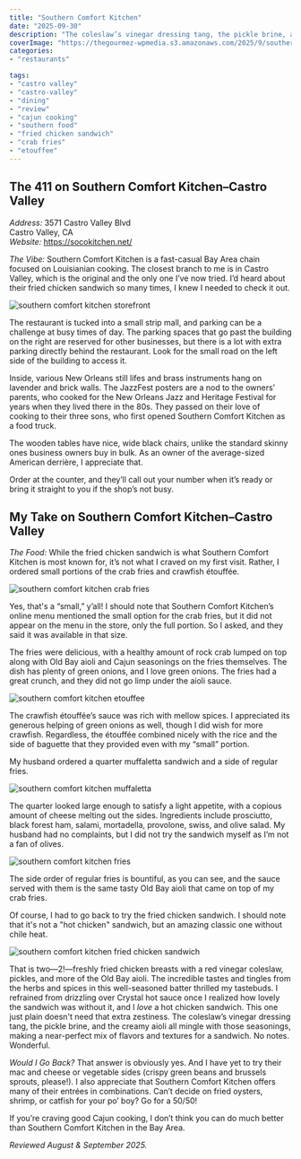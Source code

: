 ```yaml
---
title: "Southern Comfort Kitchen"
date: "2025-09-30"
description: "The coleslaw’s vinegar dressing tang, the pickle brine, and the creamy aioli all mingle with those seasonings, making a near-perfect mix of flavors and textures for a fried chicken sandwich. No notes. Wonderful."
coverImage: "https://thegourmez-wpmedia.s3.amazonaws.com/2025/9/southern-comfort-kitchen+(5).jpg"
categories:
- "restaurants"

tags:
- "castro valley"
- "castro-valley"
- "dining"
- "review"
- "cajun cooking"
- "southern food"
- "fried chicken sandwich"
- "crab fries"
- "etouffee"
---
```

## The 411 on Southern Comfort Kitchen–Castro Valley

*Address:* 3571 Castro Valley Blvd\
Castro Valley, CA\
*Website:* <https://socokitchen.net/>

*The Vibe:* Southern Comfort Kitchen is a fast-casual Bay Area chain focused on Louisianian cooking. The closest branch to me is in Castro Valley, which is the original and the only one I’ve now tried. I’d heard about their fried chicken sandwich so many times, I knew I needed to check it out.

![southern comfort kitchen storefront](https://thegourmez-wpmedia.s3.amazonaws.com/2025/9/southern-comfort-kitchen+(6).jpg)

The restaurant is tucked into a small strip mall, and parking can be a challenge at busy times of day. The parking spaces that go past the building on the right are reserved for other businesses, but there is a lot with extra parking directly behind the restaurant. Look for the small road on the left side of the building to access it.

Inside, various New Orleans still lifes and brass instruments hang on lavender and brick walls. The JazzFest posters are a nod to the owners’ parents, who cooked for the New Orleans Jazz and Heritage Festival for years when they lived there in the 80s. They passed on their love of cooking to their three sons, who first opened Southern Comfort Kitchen as a food truck.

The wooden tables have nice, wide black chairs, unlike the standard skinny ones business owners buy in bulk. As an owner of the average-sized American derrière, I appreciate that.

Order at the counter, and they’ll call out your number when it’s ready or bring it straight to you if the shop’s not busy.

## My Take on Southern Comfort Kitchen–Castro Valley

*The Food:* While the fried chicken sandwich is what Southern Comfort Kitchen is most known for, it’s not what I craved on my first visit. Rather, I ordered small portions of the crab fries and crawfish étouffée.

![southern comfort kitchen crab fries](https://thegourmez-wpmedia.s3.amazonaws.com/2025/9/southern-comfort-kitchen+(8).jpg)

Yes, that's a “small,” y’all! I should note that Southern Comfort Kitchen’s online menu mentioned the small option for the crab fries, but it did not appear on the menu in the store, only the full portion. So I asked, and they said it was available in that size.

The fries were delicious, with a healthy amount of rock crab lumped on top along with Old Bay aioli and Cajun seasonings on the fries themselves. The dish has plenty of green onions, and I love green onions. The fries had a great crunch, and they did not go limp under the aioli sauce.

![southern comfort kitchen etouffee](https://thegourmez-wpmedia.s3.amazonaws.com/2025/9/southern-comfort-kitchen+(1).jpg)

The crawfish étouffée’s sauce was rich with mellow spices. I appreciated its generous helping of green onions as well, though I did wish for more crawfish. Regardless, the étouffée combined nicely with the rice and the side of baguette that they provided even with my “small” portion.

My husband ordered a quarter muffaletta sandwich and a side of regular fries.

![southern comfort kitchen muffaletta](https://thegourmez-wpmedia.s3.amazonaws.com/2025/9/southern-comfort-kitchen+(9).jpg)

The quarter looked large enough to satisfy a light appetite, with a copious amount of cheese melting out the sides. Ingredients include prosciutto, black forest ham, salami, mortadella, provolone, swiss, and olive salad. My husband had no complaints, but I did not try the sandwich myself as I’m not a fan of olives.

![southern comfort kitchen fries](https://thegourmez-wpmedia.s3.amazonaws.com/2025/9/southern-comfort-kitchen+(7).jpg)

The side order of regular fries is bountiful, as you can see, and the sauce served with them is the same tasty Old Bay aioli that came on top of my crab fries.

Of course, I had to go back to try the fried chicken sandwich. I should note that it's not a "hot chicken" sandwich, but an amazing classic one without chile heat.

![southern comfort kitchen fried chicken sandwich](https://thegourmez-wpmedia.s3.amazonaws.com/2025/9/southern-comfort-kitchen+(5).jpg)

That is two—2!—freshly fried chicken breasts with a red vinegar coleslaw, pickles, and more of the Old Bay aioli. The incredible tastes and tingles from the herbs and spices in this well-seasoned batter thrilled my tastebuds. I  refrained from drizzling over Crystal hot sauce once I realized how lovely the sandwich was without it, and I *love* a hot chicken sandwich. This one just plain doesn't need that extra zestiness. The coleslaw’s vinegar dressing tang, the pickle brine, and the creamy aioli all mingle with those seasonings, making a near-perfect mix of flavors and textures for a sandwich. No notes. Wonderful.

*Would I Go Back?* That answer is obviously yes. And I have yet to try their mac and cheese or vegetable sides (crispy green beans and brussels sprouts, please!). I also appreciate that Southern Comfort Kitchen offers many of their entrées in combinations. Can’t decide on fried oysters, shrimp, or catfish for your po’ boy? Go for a 50/50!

If you’re craving good Cajun cooking, I don’t think you can do much better than Southern Comfort Kitchen in the Bay Area.

*Reviewed August & September 2025.*
